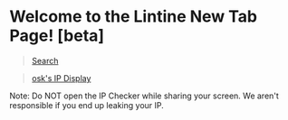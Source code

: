 # Welcome to the Lintine New Tab Page! [beta]
<!--
<section class="page-header">
      <a href="https://duckduckgo.com" class="btn">Search</a>
      <a href="https://lintine.github.io/newtab/ipwarning" class="btn">osk's IP Display</a>
</section>
-->
> [Search](https://duckduckgo.com)

> [osk's IP Display](https://lintine.github.io/newtab/ipwarning)

Note: Do NOT open the IP Checker while sharing your screen. We aren't responsible if you end up leaking your IP.
